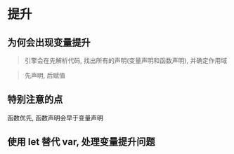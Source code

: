 

# 提升

## 为何会出现变量提升

> 引擎会在先解析代码, 找出所有的声明(变量声明和函数声明), 并确定作用域

> 先声明, 后赋值

## 特别注意的点

函数优先, 函数声明会早于变量声明



## 使用 let 替代 var, 处理变量提升问题